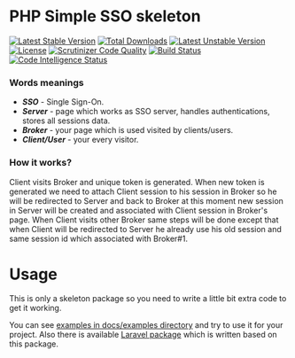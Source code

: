 # PHP Simple SSO skeleton

[![Latest Stable Version](https://poser.pugx.org/ijagjeet/php-simple-sso/v/stable)](https://packagist.org/packages/ijagjeet/php-simple-sso) [![Total Downloads](https://poser.pugx.org/ijagjeet/php-simple-sso/downloads)](https://packagist.org/packages/ijagjeet/php-simple-sso) [![Latest Unstable Version](https://poser.pugx.org/ijagjeet/php-simple-sso/v/unstable)](https://packagist.org/packages/ijagjeet/php-simple-sso) [![License](https://poser.pugx.org/ijagjeet/php-simple-sso/license)](https://packagist.org/packages/ijagjeet/php-simple-sso) [![Scrutinizer Code Quality](https://scrutinizer-ci.com/g/ijagjeet/php-simple-sso/badges/quality-score.png?b=master)](https://scrutinizer-ci.com/g/ijagjeet/php-simple-sso/?branch=master) [![Build Status](https://scrutinizer-ci.com/g/ijagjeet/php-simple-sso/badges/build.png?b=master)](https://scrutinizer-ci.com/g/ijagjeet/php-simple-sso/build-status/master) [![Code Intelligence Status](https://scrutinizer-ci.com/g/ijagjeet/php-simple-sso/badges/code-intelligence.svg?b=master)](https://scrutinizer-ci.com/code-intelligence)   


### Words meanings
* ***SSO*** - Single Sign-On.
* ***Server*** - page which works as SSO server, handles authentications, stores all sessions data.
* ***Broker*** - your page which is used visited by clients/users.
* ***Client/User*** - your every visitor.

### How it works?
Client visits Broker and unique token is generated. When new token is generated we need to attach Client session to his session in Broker so he will be redirected to Server and back to Broker at this moment new session in Server will be created and associated with Client session in Broker's page. When Client visits other Broker same steps will be done except that when Client will be redirected to Server he already use his old session and same session id which associated with Broker#1.

# Usage
This is only a skeleton package so you need to write a little bit extra code to get it working.

You can see [examples in docs/examples directory](docs/examples) and try to use it for your project. Also there is available [Laravel package](https://github.com/ijagjeet/laravel-sso) which is written based on this package.
